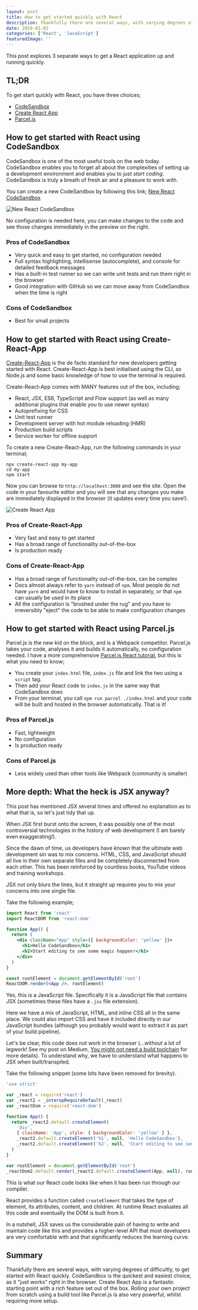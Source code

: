 ```yaml
---
layout: post
title: How to get started quickly with React
description: Thankfully there are several ways, with varying degrees of difficultly, to get started with React quickly.
date: 2019-01-02
categories: ['React', 'JavaScript']
featuredImage: ''
---
```


This post explores 3 separate ways to get a React application up and running quickly.

## TL;DR

To get start quickly with React, you have three choices;

- [CodeSandbox](https://codesandbox.io/s/new)
- [Create React App](https://reactjs.org/docs/create-a-new-react-app.html)
- [Parcel.js](/parcel.js/build-a-react-web-app-with-parcel/)

## How to get started with React using CodeSandbox

CodeSandbox is one of the most useful tools on the web today. CodeSandbox enables you to forget all about the complexities of setting up a development environment and enables you to _just start coding_. CodeSandbox is truly a breath of fresh air and a pleasure to work with.

You can create a new CodeSandbox by following this link; [New React CodeSandbox](https://codesandbox.io/s/new)

![New React CodeSandbox](new-react-codesandbox.png)

No configuration is needed here, you can make changes to the code and see those changes immediately in the preview on the right.

### Pros of CodeSandbox

- Very quick and easy to get started, no configuration needed
- Full syntax highlighting, intellisense (autocomplete), and console for detailed feedback messages
- Has a built-in test runner so we can write unit tests and run them right in the browser
- Good integration with GitHub so we can move away from CodeSandbox when the time is right

### Cons of CodeSandbox

- Best for small projects

## How to get started with React using Create-React-App

[Create-React-App](https://facebook.github.io/create-react-app/) is the de facto standard for new developers getting started with React. Create-React-App is best initialised using the CLI, so Node.js and some basic knowledge of how to use the terminal is required.

Create-React-App comes with MANY features out of the box, including;

- React, JSX, ES6, TypeScript and Flow support (as well as many additional plugins that enable you to use newer syntax)
- Autoprefixing for CSS
- Unit test runner
- Development server with hot module reloading (HMR)
- Production build scripts
- Service worker for offline support

To create a new Create-React-App, run the following commands in your terminal;

```shell
npx create-react-app my-app
cd my-app
npm start
```

Now you can browse to `http://localhost:3000` and see the site. Open the code in your favourite editor and you will see that any changes you make are immediately displayed in the browser (it updates every time you save!).

![Create React App](create-react-app.png)

### Pros of Create-React-App

- Very fast and easy to get started
- Has a broad range of functionality out-of-the-box
- Is production ready

### Cons of Create-React-App

- Has a broad range of functionality out-of-the-box, can be complex
- Docs almost always refer to `yarn` instead of `npm`. Most people do not have `yarn` and would have to know to install in separately, or that `npm` can usually be used in its place
- All the configuration is "brushed under the rug" and you have to irreversibly "eject" the code to be able to make configuration changes

## How to get started with React using Parcel.js

Parcel.js is the new kid on the block, and is a Webpack competitor. Parcel.js takes your code, analyses it and builds it automatically, no configuration needed. I have a more comprehensive [Parcel.js React tutorial](/parcel.js/build-a-react-web-app-with-parcel/), but this is what you need to know;

- You create your `index.html` file, `index.js` file and link the two using a `script` tag.
- Then add your React code to `index.js` in the same way that CodeSandbox does
- From your terminal, you call `npm run parcel ./index.html` and your code will be built and hosted in the browser automatically. That is it!

### Pros of Parcel.js

- Fast, lightweight
- No configuration
- Is production ready

### Cons of Parcel.js

- Less widely used than other tools like Webpack (community is smaller)

## More depth: What the heck is JSX anyway?

This post has mentioned JSX several times and offered no explanation as to what that is, so let's just tidy that up.

When JSX first burst onto the screen, it was possibly one of the most controversial technologies in the history of web development (I am barely even exaggerating!).

Since the dawn of time, us developers have _known_ that the ultimate web development sin was to mix concerns. HTML, CSS, and JavaScript should all live in their own separate files and be completely disconnected from each other. This has been reinforced by countless books, YouTube videos and training workshops.

JSX not only blurs the lines, but it straight up requires you to mix your concerns into one single file.

Take the following example;

```jsx
import React from 'react'
import ReactDOM from 'react-dom'

function App() {
  return (
    <div className="App" style={{ backgroundColor: 'yellow' }}>
      <h1>Hello CodeSandbox</h1>
      <h2>Start editing to see some magic happen!</h2>
    </div>
  )
}

const rootElement = document.getElementById('root')
ReactDOM.render(<App />, rootElement)
```

Yes, this is a JavaScript file. Specifically it is a JavaScript file that contains JSX (sometimes these files have a `.jsx` file extension).

Here we have a mix of JavaScript, HTML, and inline CSS all in the same place. We could also import CSS and have it included directly in our JavaScript bundles (although you probably would want to extract it as part of your build pipeline).

Let's be clear, this code does not work in the browser (...without a lot of legwork! See my post on Medium, [You might not need a build toolchain](https://itnext.io/you-might-not-need-a-build-toolchain-324edcef7f9a) for more details). To understand why, we have to understand what happens to JSX when built/transpiled.

Take the following snippet (some bits have been removed for brevity).

```jsx
'use strict'

var _react = require('react')
var _react2 = _interopRequireDefault(_react)
var _reactDom = require('react-dom')

function App() {
  return _react2.default.createElement(
    'div',
    { className: 'App', style: { backgroundColor: 'yellow' } },
    _react2.default.createElement('h1', null, 'Hello CodeSandbox'),
    _react2.default.createElement('h2', null, 'Start editing to see some magic happen!')
  )
}

var rootElement = document.getElementById('root')
_reactDom2.default.render(_react2.default.createElement(App, null), rootElement)
```

This is what our React code looks like when it has been run through our compiler.

React provides a function called `createElement` that takes the type of element, its attributes, content, and children. At runtime React evaluates all this code and eventually the DOM is built from it.

In a nutshell, JSX saves us the considerable pain of having to write and maintain code like this and provides a higher-level API that most developers are very comfortable with and that significantly reduces the learning curve.

## Summary

Thankfully there are several ways, with varying degrees of difficultly, to get started with React quickly. CodeSandbox is the quickest and easiest choice, as it "just works" right in the browser. Create React App is a fantastic starting point with a rich feature set out of the box. Rolling your own project from scratch using a build tool like Parcel.js is also very powerful, whilst requiring more setup.
